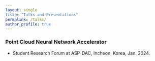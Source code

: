 ```yaml
---
layout: single
title: "Talks and Presentations"
permalink: /talks/
author_profile: true
---
```


### Point Cloud Neural Network Accelerator
* Student Research Forum at ASP-DAC, Incheon, Korea, Jan. 2024.

